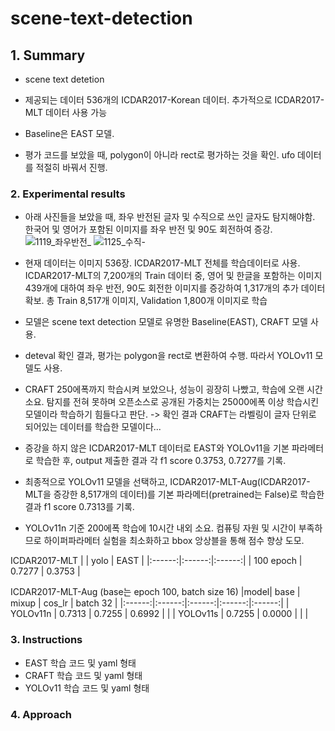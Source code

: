 # scene-text-detection


## 1. Summary
- scene text detetion
  
- 제공되는 데이터 536개의 ICDAR2017-Korean 데이터. 추가적으로 ICDAR2017-MLT 데이터 사용 가능
  
- Baseline은 EAST 모델.
  
- 평가 코드를 보았을 때, polygon이 아니라 rect로 평가하는 것을 확인. ufo 데이터를 적절히 바꿔서 진행.
  
### 2. Experimental results

- 아래 사진들을 보았을 때, 좌우 반전된 글자 및 수직으로 쓰인 글자도 탐지해야함. 한국어 및 영어가 포함된 이미지를 좌우 반전 및 90도 회전하여 증강.
  ![1119_좌우반전_](https://github.com/user-attachments/assets/7a8c7e42-73e8-4259-a299-df5204013f36)
  ![1125_수직-](https://github.com/user-attachments/assets/03af9419-307d-48f6-8cb5-9e6c3bb6dace)
  
- 현재 데이터는 이미지 536장. ICDAR2017-MLT 전체를 학습데이터로 사용. ICDAR2017-MLT의 7,200개의 Train 데이터 중, 영어 및 한글을 포함하는 이미지 439개에 대하여 좌우 반전, 90도 회전한 이미지를 증강하여 1,317개의 추가 데이터 확보. 총 Train 8,517개 이미지, Validation 1,800개 이미지로 학습
  
- 모델은 scene text detection 모델로 유명한 Baseline(EAST), CRAFT 모델 사용.

- deteval 확인 결과, 평가는 polygon을 rect로 변환하여 수행. 따라서 YOLOv11 모델도 사용.
  
- CRAFT 250에폭까지 학습시켜 보았으나, 성능이 굉장히 나빴고, 학습에 오랜 시간 소요. 탐지를 전혀 못하며 오픈소스로 공개된 가중치는 25000에폭 이상 학습시킨 모델이라 학습하기 힘들다고 판단. -> 확인 결과 CRAFT는 라벨링이 글자 단위로 되어있는 데이터를 학습한 모델이다...

- 증강을 하지 않은 ICDAR2017-MLT 데이터로 EAST와 YOLOv11을 기본 파라메터로 학습한 후, output 제출한 결과 각 f1 score 0.3753, 0.7277를 기록.

- 최종적으로 YOLOv11 모델을 선택하고, ICDAR2017-MLT-Aug(ICDAR2017-MLT을 증강한 8,517개의 데이터)를 기본 파라메터(pretrained는 False)로 학습한 결과 f1 score 0.7313를 기록.
  
- YOLOv11n 기준 200에폭 학습에 10시간 내외 소요. 컴퓨팅 자원 및 시간이 부족하므로 하이퍼파라메터 실험을 최소화하고 bbox 앙상블을 통해 점수 향상 도모.


ICDAR2017-MLT
|    | yolo | EAST  |
|:------:|:------:|:------:|
| 100 epoch | 0.7277 | 0.3753 |

ICDAR2017-MLT-Aug (base는 epoch 100, batch size 16)
|model| base | mixup  | cos_lr | batch 32 |
|:------:|:------:|:------:|:------:|:------:|
| YOLOv11n | 0.7313 | 0.7255 | 0.6992 |      |
| YOLOv11s | 0.7255 | 0.0000 |      |      |

### 3. Instructions
- EAST 학습 코드 및 yaml 형태
- CRAFT 학습 코드 및 yaml 형태
- YOLOv11 학습 코드 및 yaml 형태
### 4. Approach
